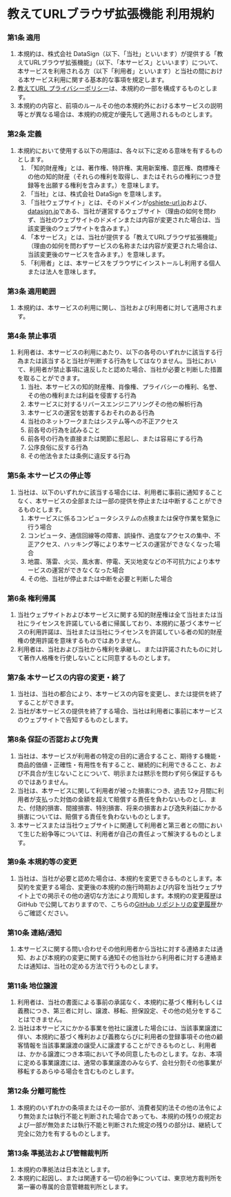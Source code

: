 # 教えてURLブラウザ拡張機能 利用規約

### 第1条 適用

1. 本規約は、株式会社 DataSign（以下、「当社」といいます）が提供する「教えてURLブラウザ拡張機能」（以下、「本サービス」といいます）について、本サービスを利用される方（以下「利用者」といいます）と当社の間における本サービス利用に関する基本的な事項を規定します。
2. [教えてURL プライバシーポリシー](https://oshiete-url.jp/privacy.html)は、本規約の一部を構成するものとします。
3. 本規約の内容と、前項のルールその他の本規約外における本サービスの説明等とが異なる場合は、本規約の規定が優先して適用されるものとします。

### 第2条 定義

1. 本規約において使用する以下の用語は、各々以下に定める意味を有するものとします。
   1. 「知的財産権」とは、著作権、特許権、実用新案権、意匠権、商標権その他の知的財産（それらの権利を取得し、またはそれらの権利につき登録等を出願する権利を含みます。）を意味します。
   2. 「当社」とは、株式会社 DataSign を意味します。
   3. 「当社ウェブサイト」とは、そのドメインが[oshiete-url.jp](https://oshiete-url.jp)および、[datasign.jp](https://datasign.jp)である、当社が運営するウェブサイト（理由の如何を問わず、当社のウェブサイトのドメインまたは内容が変更された場合は、当該変更後のウェブサイトを含みます。）
   4. 「本サービス」とは、当社が提供する「教えてURLブラウザ拡張機能」（理由の如何を問わずサービスの名称または内容が変更された場合は、当該変更後のサービスを含みます。）を意味します。
   5. 「利用者」とは、本サービスをブラウザにインストールし利用する個人または法人を意味します。

### 第3条 適用範囲

1. 本規約は、本サービスの利用に関し、当社および利用者に対して適用されます。

### 第4条 禁止事項

1. 利用者は、本サービスの利用にあたり、以下の各号のいずれかに該当する行為または該当すると当社が判断する行為をしてはなりません。当社において、利用者が禁止事項に違反したと認めた場合、当社が必要と判断した措置を取ることができます。
   1. 当社、本サービスの知的財産権、肖像権、プライバシーの権利、名誉、その他の権利または利益を侵害する行為
   2. 本サービスに対するリバースエンジニアリングその他の解析行為
   3. 本サービスの運営を妨害するおそれのある行為
   4. 当社のネットワークまたはシステム等への不正アクセス
   5. 前各号の行為を試みること
   6. 前各号の行為を直接または関節に惹起し、または容易にする行為
   7. 公序良俗に反する行為
   8. その他法令または条例に違反する行為

### 第5条 本サービスの停止等

1. 当社は、以下のいずれかに該当する場合には、利用者に事前に通知することなく、本サービスの全部または一部の提供を停止または中断することができるものとします。
   1. 本サービスに係るコンピュータシステムの点検または保守作業を緊急に行う場合
   2. コンピュータ、通信回線等の障害、誤操作、過度なアクセスの集中、不正アクセス、ハッキング等により本サービスの運営ができなくなった場合
   3. 地震、落雷、火災、風水害、停電、天災地変などの不可抗力により本サービスの運営ができなくなった場合
   4. その他、当社が停止または中断を必要と判断した場合

### 第6条 権利帰属

1. 当社ウェブサイトおよび本サービスに関する知的財産権は全て当社または当社にライセンスを許諾している者に帰属しており、本規約に基づく本サービスの利用許諾は、当社または当社にライセンスを許諾している者の知的財産権の使用許諾を意味するものではありません。
2. 利用者は、当社および当社から権利を承継し、または許諾されたものに対して著作人格権を行使しないことに同意するものとします。

### 第7条 本サービスの内容の変更・終了

1. 当社は、当社の都合により、本サービスの内容を変更し、または提供を終了することができます。
2. 当社が本サービスの提供を終了する場合、当社は利用者に事前に本サービスのウェブサイトで告知するものとします。

### 第8条 保証の否認および免責

1. 当社は、本サービスが利用者の特定の目的に適合すること、期待する機能・商品的価値・正確性・有用性を有すること、継続的に利用できること、および不具合が生じないことについて、明示または黙示を問わず何ら保証するものではありません。
2. 当社は、本サービスに関して利用者が被った損害につき、過去 12ヶ月間に利用者が支払った対価の金額を超えて賠償する責任を負わないものとし、また、付随的損害、間接損害、特別損害、将来の損害および逸失利益にかかる損害については、賠償する責任を負わないものとします。
3. 本サービスまたは当社ウェブサイトに関連して利用者と第三者との間において生じた紛争等については、利用者が自己の責任よって解決するものとします。

### 第9条 本規約等の変更

1. 当社は、当社が必要と認めた場合は、本規約を変更できるものとします。本契約を変更する場合、変更後の本規約の施行時期および内容を当社ウェブサイト上での掲示その他の適切な方法により周知します。本規約の変更履歴は GitHub で公開しておりますので、こちらの[GitHub リポジトリの変更履歴](https://github.com/datasign-inc/oshiete-url/commits/main/terms-of-service.md)からご確認ください。

### 第10条 連絡/通知

1. 本サービスに関する問い合わせその他利用者から当社に対する連絡または通知、および本規約の変更に関する通知その他当社から利用者に対する連絡または通知は、当社の定める方法で行うものとします。

### 第11条 地位譲渡

1. 利用者は、当社の書面による事前の承諾なく、本規約に基づく権利もしくは義務につき、第三者に対し、譲渡、移転、担保設定、その他の処分をすることはできません。
2. 当社は本サービスにかかる事業を他社に譲渡した場合には、当該事業譲渡に伴い、本規約に基づく権利および義務ならびに利用者の登録事項その他の顧客情報を当該事業譲渡の譲受人に譲渡することができるものとし、利用者は、かかる譲渡につき本項において予め同意したものとします。なお、本項に定める事業譲渡には、通常の事業譲渡のみならず、会社分割その他事業が移転するあらゆる場合を含むものとします。

### 第12条 分離可能性

1. 本規約のいずれかの条項またはその一部が、消費者契約法その他の法令により無効または執行不能と判断された場合であっても、本規約の残りの規定および一部が無効または執行不能と判断された規定の残りの部分は、継続して完全に効力を有するものとします。

### 第13条 準拠法および管轄裁判所

1. 本規約の準拠法は日本法とします。
2. 本規約に起因し、または関連する一切の紛争については、東京地方裁判所を第一審の専属的合意管轄裁判所とします。
